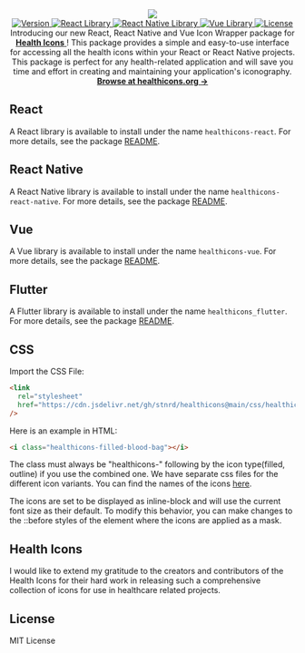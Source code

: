 <div align="center">
    <image src="assets/og_image.png">
</div>

<div align="center">
  <a href="https://github.com/stnrd/healthicons/releases">
    <img src="https://img.shields.io/github/v/release/stnrd/healthicons?style=flat-square" alt="Version" />
  </a>
  <a href="https://www.npmjs.com/package/healthicons-react">
    <img src="https://img.shields.io/npm/dm/healthicons-react?color=98E8F3&label=react&style=flat-square" alt="React Library" />
  </a>
  <a href="https://www.npmjs.com/package/healthicons-react-native">
    <img src="https://img.shields.io/npm/dm/healthicons-react-native?color=98E8F3&label=react-native&style=flat-square" alt="React Native Library" />
  </a>
  <a href="https://www.npmjs.com/package/healthicons-vue">
    <img src="https://img.shields.io/npm/dm/healthicons-vue?color=98E8F3&label=vue&style=flat-square" alt="Vue Library" />
  </a>
  <a href="https://github.com/stnrd/healthicons/blob/main/LICENSE">
    <img src="https://img.shields.io/github/license/stnrd/healthicons?style=flat-square" alt="License" />
  </a>
</div>

<div align="center">
  Introducing our new React, React Native and Vue Icon Wrapper package for <a href="https://healthicons.org"><strong>Health Icons</strong> </a>! This package provides a simple and easy-to-use interface for accessing all the health icons within your React or React Native projects. This package is perfect for any health-related application and will save you time and effort in creating and maintaining your application's iconography.
</div>

<div align="center">
  <a href="https://healthicons.org"><strong>Browse at healthicons.org &rarr;</strong></a>
</div>

<!-- ## Basic

The icons are available via the `healthicons` NPM package:

```bash
yarn add healthicons
# or
npm i healthicons
```

Example usage:

```js
import HealthIcons from "healthicons/icons/healthicons.svg";
``` -->

## React

A React library is available to install under the name `healthicons-react`. For more details, see the package [README](./packages/healthicons-react).

## React Native

A React Native library is available to install under the name `healthicons-react-native`. For more details, see the package [README](./packages/healthicons-react-native).

## Vue

A Vue library is available to install under the name `healthicons-vue`. For more details, see the package [README](./packages/healthicons-vue).

## Flutter

A Flutter library is available to install under the name `healthicons_flutter`. For more details, see the package [README](./packages/healthicons-flutter).

## CSS

Import the CSS File:

```html
<link
  rel="stylesheet"
  href="https://cdn.jsdelivr.net/gh/stnrd/healthicons@main/css/healthicons.css"
/>
```

Here is an example in HTML:

```html
<i class="healthicons-filled-blood-bag"></i>
```

The class must always be "healthicons-" following by the icon type(filled, outline) if you use the combined one. We have separate css files for the different icon variants. You can find the names of the icons [here](https://healthicons.org/).

The icons are set to be displayed as inline-block and will use the current font size as their default. To modify this behavior, you can make changes to the ::before styles of the element where the icons are applied as a mask.

## Health Icons

I would like to extend my gratitude to the creators and contributors of the Health Icons for their hard work in releasing such a comprehensive collection of icons for use in healthcare related projects.

## License

MIT License
